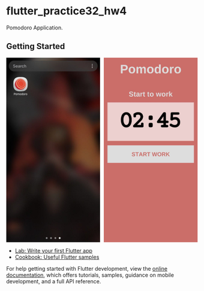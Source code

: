 # flutter_practice32_hw4

Pomodoro Application.

## Getting Started

<div style="display: flex; gap: 10px;">
  <img src="assets/images/screenshot2.jpg" alt="Alt text" width="250" style="display: inline-block;" />
  <img src="assets/images/screenshot1.jpg" alt="Alt text" width="250" style="display: inline-block;" />
</div>

- [Lab: Write your first Flutter app](https://docs.flutter.dev/get-started/codelab)
- [Cookbook: Useful Flutter samples](https://docs.flutter.dev/cookbook)

For help getting started with Flutter development, view the
[online documentation](https://docs.flutter.dev/), which offers tutorials,
samples, guidance on mobile development, and a full API reference.
